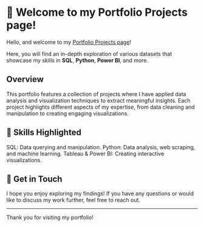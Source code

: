 
# :wave: Welcome to my Portfolio Projects page!

Hello, and welcome to my [Portfolio Projects page](https://tetianashchudla.github.io/Portfolio/)! 

Here, you will find an in-depth exploration of various datasets that showcase my skills in __SQL__, __Python__, __Power BI__, and more.

## Overview
This portfolio features a collection of projects where I have applied data analysis and visualization techniques to extract meaningful insights. Each project highlights different aspects of my expertise, from data cleaning and manipulation to creating engaging visualizations.

## :muscle: Skills Highlighted

SQL: Data querying and manipulation.
Python: Data analysis, web scraping, and machine learning.
Tableau & Power BI: Creating interactive visualizations.

## 📮 Get in Touch
I hope you enjoy exploring my findings! If you have any questions or would like to discuss my work further, feel free to reach out.

--------------------------------------------------

Thank you for visiting my portfolio!
